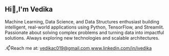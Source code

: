 ##                                                            Hi👋,I'm Vedika

Machine Learning, Data Science, and Data Structures enthusiast building intelligent, real-world applications using Python, TensorFlow, and Streamlit. Passionate about solving complex problems and turning data into impactful solutions. Always exploring new technologies and scalable architectures.


.📫Reach me at: vedikac019@gmail.com,www.linkedin.com/in/ivedika

<!--
**vedika0109/vedika0109** is a ✨ _special_ ✨ repository because its `README.md` (this file) appears on your GitHub profile.

Here are some ideas to get you started:

- 🔭 I’m currently working on ...
- 🌱 I’m currently learning ...
- 👯 I’m looking to collaborate on ...
- 🤔 I’m looking for help with ...
- 💬 Ask me about ...
- 📫 How to reach me: ...
- 😄 Pronouns: ...
- ⚡ Fun fact: ...
-->

